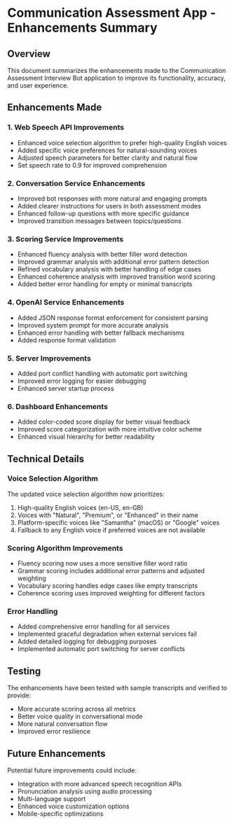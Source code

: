 # Communication Assessment App - Enhancements Summary

## Overview
This document summarizes the enhancements made to the Communication Assessment Interview Bot application to improve its functionality, accuracy, and user experience.

## Enhancements Made

### 1. Web Speech API Improvements
- Enhanced voice selection algorithm to prefer high-quality English voices
- Added specific voice preferences for natural-sounding voices
- Adjusted speech parameters for better clarity and natural flow
- Set speech rate to 0.9 for improved comprehension

### 2. Conversation Service Enhancements
- Improved bot responses with more natural and engaging prompts
- Added clearer instructions for users in both assessment modes
- Enhanced follow-up questions with more specific guidance
- Improved transition messages between topics/questions

### 3. Scoring Service Improvements
- Enhanced fluency analysis with better filler word detection
- Improved grammar analysis with additional error pattern detection
- Refined vocabulary analysis with better handling of edge cases
- Enhanced coherence analysis with improved transition word scoring
- Added better error handling for empty or minimal transcripts

### 4. OpenAI Service Enhancements
- Added JSON response format enforcement for consistent parsing
- Improved system prompt for more accurate analysis
- Enhanced error handling with better fallback mechanisms
- Added response format validation

### 5. Server Improvements
- Added port conflict handling with automatic port switching
- Improved error logging for easier debugging
- Enhanced server startup process

### 6. Dashboard Enhancements
- Added color-coded score display for better visual feedback
- Improved score categorization with more intuitive color scheme
- Enhanced visual hierarchy for better readability

## Technical Details

### Voice Selection Algorithm
The updated voice selection algorithm now prioritizes:
1. High-quality English voices (en-US, en-GB)
2. Voices with "Natural", "Premium", or "Enhanced" in their name
3. Platform-specific voices like "Samantha" (macOS) or "Google" voices
4. Fallback to any English voice if preferred voices are not available

### Scoring Algorithm Improvements
- Fluency scoring now uses a more sensitive filler word ratio
- Grammar scoring includes additional error patterns and adjusted weighting
- Vocabulary scoring handles edge cases like empty transcripts
- Coherence scoring uses improved weighting for different factors

### Error Handling
- Added comprehensive error handling for all services
- Implemented graceful degradation when external services fail
- Added detailed logging for debugging purposes
- Implemented automatic port switching for server conflicts

## Testing
The enhancements have been tested with sample transcripts and verified to provide:
- More accurate scoring across all metrics
- Better voice quality in conversational mode
- More natural conversation flow
- Improved error resilience

## Future Enhancements
Potential future improvements could include:
- Integration with more advanced speech recognition APIs
- Pronunciation analysis using audio processing
- Multi-language support
- Enhanced voice customization options
- Mobile-specific optimizations
